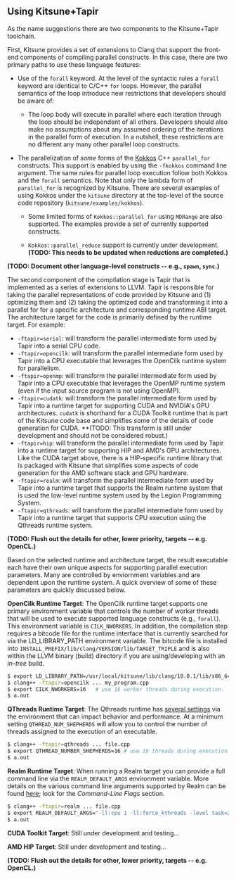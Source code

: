 ## Using Kitsune+Tapir 

As the name suggestions there are two components to the Kitsune+Tapir toolchain.  

First, Kitsune provides a set of extensions to Clang that support the front-end components of compiling parallel constructs.  In this case, there are two primary paths to use these language features: 

  * Use of the ``forall`` keyword.  At the level of the syntactic rules a ``forall`` keyword are identical to C/C++ ``for`` loops.  However, the parallel semantics of the loop introduce new restrictions that developers should be aware of:

     * The loop body will execute in parallel where each iteration through the loop should be independent of all others.  Developers should also make no assumptions about any assumed ordering of the iterations in the parallel form of execution.  In a nutshell, these restrictions are no different any many other parallel loop constructs.

  * The parallelization of *some* forms of the [Kokkos]() C++ ``parallel_for`` constructs. This support is enabled by using the ``-fkokkos`` command line argument.  The same rules for parallel loop execution follow both Kokkos and the ``forall`` semantics.  Note that only the lambda form of ``parallel_for`` is recognized by Kitsune.  There are several examples of using Kokkos under the ``kitsune`` directory at the top-level of the source code repository (``kitsune/examples/kokkos``). 

     * Some limited forms of ``Kokkos::parallel_for`` using ``MDRange`` are also supported.  The examples provide a set of currently supported constructs. 

     * ``Kokkos::parallel_reduce`` support is currently under development. **(TODO: This needs to be updated when reductions are completed.)**

**(TODO: Document other language-level constructs -- e.g., ``spawn``, ``sync``.)**

The second component of the compilation stage is Tapir that is implemented as a series of extensions to LLVM.  Tapir is responsible for taking the parallel representations of code provided by Kitsune and (1) optimizing them and (2) taking the optimized code and transforming it into a parallel for for a specific architecture and corresponding runtime ABI target.  The architecture target for the code is primarily defined by the runtime target.  For example: 

  * `-ftapir=serial`: will transform the parallel intermediate form used by Tapir into a serial CPU code. 
  * `-ftapir=opencilk`: will transform the parallel intermediate form used by Tapir into a CPU executable that leverages the OpenCilk runtime system for parallelism. 
  * `-ftapir=openmp`: will transform the parallel intermediate form used by Tapir into a CPU executable that leverages the OpenMP runtime system (even if the input source program is not using OpenMP).
  * `-ftapir=cudatk`: will transform the parallel intermediate form used by Tapir into a runtime target for supporting CUDA and NVIDIA's GPU architectures. `cudatk` is shorthand for a CUDA Toolkit runtime that is part of the Kitsune code base and simplifies some of the details of code generation for CUDA. **(TODO: This transform is still under development and should not be considered robust.)
  * `-ftapir=hip`: will transform the parallel intermediate form used by Tapir into a runtime target for supporting HIP and AMD's GPU architectures.  Like the CUDA target above, there is a HIP-specific runtime library that is packaged with Kitsune that simplifies some aspects of code generation for the AMD software stack and GPU hardware. 
  * `-ftapir=realm`: will transform the parallel intermediate form used by Tapir into a runtime target that supports the Realm runtime system that is used the low-level runtime system used by the Legion Programming System. 
  * `-ftapir=qthreads`: will transform the parallel intermediate form used by Tapir into a runtime target that supports CPU execution using the Qthreads runtime system. 

  **(TODO: Flush out the details for other, lower priority, targets -- e.g. OpenCL.)** 

Based on the selected runtime and architecture target, the result executable each have their own unique aspects for supporting parallel execution parameters.  Many are controlled by enviornment variables and are dependent upon the runtime system.  A quick overview of some of these parameters are quickly discussed below. 

**OpenCilk Runtime Target**: The OpenCilk runtime target supports one primary environment variable that controls the number of worker threads that will be used to execute supported language constructs (e.g., `forall`).  This environment variable is `CILK_NWORKERS`.  In addition, the compilation step requires a bitcode file for the runtime interface that is currently searched for via the LD_LIBRARY_PATH environment variable.  The bitcode file is installed into ``INSTALL_PREFIX/lib/clang/VERSION/lib/TARGET_TRIPLE`` and is also within the LLVM binary (build) directory if you are using/developing with an *in-tree* build.
```bash
$ export LD_LIBRARY_PATH=/usr/local/kitsune/lib/clang/10.0.1/lib/x86_64-unknown-linux-gnu:$LD_LIBRARY_PATH
$ clang++ -ftapir=opencilk ... my_program.cpp 
$ export CILK_NWORKERS=16   # use 16 worker threads during execution. 
$ a.out 
``` 

**QThreads Runtime Target**: The Qthreads runtime has [several settings](https://cs.sandia.gov/qthreads/man/qthread_init.html#toc3) via the environment that can impact behavior and 
performance.  At a minimum setting `QTHREAD_NUM_SHEPHERDS` will allow you to control the number of threads assigned to the execution of an executable. 
 ```bash 
 $ clang++ -ftapir=qthreads ... file.cpp 
 $ export QTHREAD_NUMBER_SHEPHERDS=16 # use 16 threads during execution. 
 $ a.out
 ``` 

**Realm Runtime Target**: When running a Realm target you can provide a full command 
line via the `REALM_DEFAULT_ARGS` environment variable. More details on the various 
command line arguments supported by Realm can be found [here](https://legion.stanford.edu/starting/); look for the *Command-Line Flags* section. 

```bash 
$ clang++ -ftapir=realm ... file.cpp 
$ export REALM_DEFAULT_ARGS="-ll:cpu 1 -ll:force_kthreads -level task=2,taskreg=2"
$ a.out 
``` 
**CUDA Toolkit Target**: Still under development and testing... 

**AMD HIP Target**: Still under development and testing... 

**(TODO: Flush out the details for other, lower priority, targets -- e.g. OpenCL.)** 
